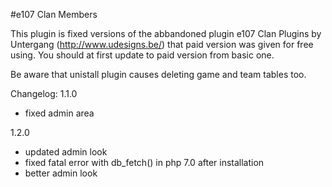#e107 Clan Members

This plugin is fixed versions of the abbandoned plugin e107 Clan Plugins by Untergang (http://www.udesigns.be/) that paid version was given for free using.
You should at first update to paid version from basic one.

Be aware that unistall plugin causes deleting game and team tables too.


Changelog:
1.1.0
- fixed admin area

1.2.0
- updated admin look
- fixed fatal error with db_fetch() in php 7.0 after installation
- better admin look


 
